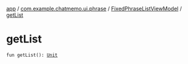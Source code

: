 [app](../../index.md) / [com.example.chatmemo.ui.phrase](../index.md) / [FixedPhraseListViewModel](index.md) / [getList](./get-list.md)

# getList

`fun getList(): `[`Unit`](https://kotlinlang.org/api/latest/jvm/stdlib/kotlin/-unit/index.html)